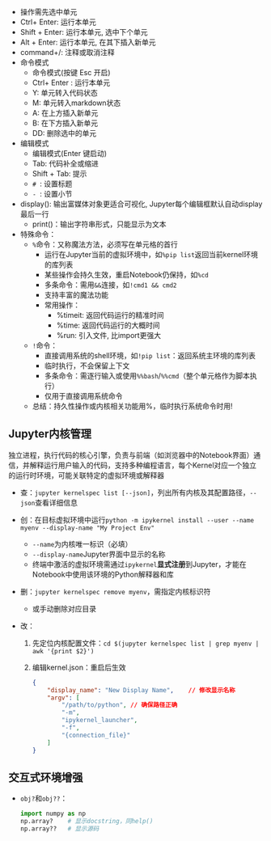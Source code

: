 - 操作需先选中单元
- Ctrl+ Enter: 运行本单元
- Shift + Enter: 运行本单元, 选中下个单元
- Alt + Enter: 运行本单元, 在其下插入新单元
- command+/: 注释或取消注释
- 命令模式
  - 命令模式(按键 Esc 开启)
  - Ctrl+ Enter : 运行本单元
  - Y: 单元转入代码状态
  - M: 单元转入markdown状态
  - A: 在上方插入新单元
  - B: 在下方插入新单元
  - DD: 删除选中的单元
- 编辑模式
  - 编辑模式(Enter 键启动)
  - Tab: 代码补全或缩进
  - Shift + Tab: 提示
  - `# `: 设置标题
  - `- `: 设置小节
- display(): 输出富媒体对象更适合可视化, Jupyter每个编辑框默认自动display最后一行
  - print()：输出字符串形式，只能显示为文本
- 特殊命令：
  - `%`命令：又称魔法方法，必须写在单元格的首行
    - 运行在Jupyter当前的虚拟环境中，如`%pip list`返回当前kernel环境的库列表
    - 某些操作会持久生效，重启Notebook仍保持，如`%cd`
    - 多条命令：需用`&&`连接，如`!cmd1 && cmd2`
    - 支持丰富的魔法功能
    - 常用操作：
      - %timeit: 返回代码运行的精准时间
      - %time: 返回代码运行的大概时间
      - %run: 引入文件, 比import更强大
  - `!`命令：
    - 直接调用系统的shell环境，如`!pip list`：返回系统主环境的库列表
    - 临时执行，不会保留上下文
    - 多条命令：需逐行输入或使用`%%bash`/`%%cmd`（整个单元格作为脚本执行）
    - 仅用于直接调用系统命令
  - 总结：持久性操作或内核相关功能用%，临时执行系统命令时用!



## Jupyter内核管理

独立进程，执行代码的核心引擎，负责与前端（如浏览器中的Notebook界面）通信，并解释运行用户输入的代码，支持多种编程语言，每个Kernel对应一个独立的运行时环境，可能关联特定的虚拟环境或解释器

- 查：`jupyter kernelspec list [--json]`，列出所有内核及其配置路径，`--json`查看详细信息

- 创：在目标虚拟环境中运行`python -m ipykernel install --user --name myenv --display-name "My Project Env"`

  - `--name`为内核唯一标识（必填）
  - `--display-name`Jupyter界面中显示的名称
  - 终端中激活的虚拟环境需通过`ipykernel`**显式注册**到Jupyter，才能在Notebook中使用该环境的Python解释器和库

- 删：`jupyter kernelspec remove myenv`，需指定内核标识符

  - 或手动删除对应目录

- 改：

  1. 先定位内核配置文件：`cd $(jupyter kernelspec list | grep myenv | awk '{print $2}')`

  2. 编辑kernel.json：重启后生效

     ```json
     {
         "display_name": "New Display Name",	// 修改显示名称
         "argv": [
             "/path/to/python",	// 确保路径正确
             "-m",
             "ipykernel_launcher",
             "-f",
             "{connection_file}"
         ]
     }
     ```

     

## 交互式环境增强

- `obj?`和`obj??`：

    ```python
    import numpy as np
    np.array?    # 显示docstring，同help()
    np.array??   # 显示源码
    ```

    

